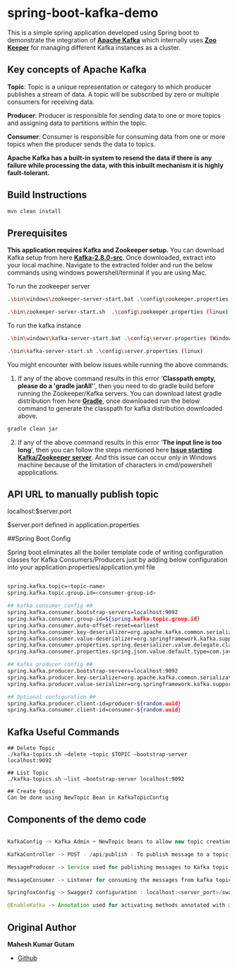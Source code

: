 # spring-boot-kafka-demo

This is a simple spring application developed using Spring boot to demonstrate the integration of **[Apache Kafka](https://kafka.apache.org/)** which internally uses **[Zoo Keeper](https://zookeeper.apache.org/)** for managing different Kafka instances as a cluster. 

## Key concepts of Apache Kafka

**Topic**: Topic is a unique representation or category to which producer publishes a stream of data. A topic will be subscribed by zero or multiple consumers for receiving data.

**Producer**: Producer is responsible for sending data to one or more topics and assigning data to partitions within the topic.

**Consumer**: Consumer is responsible for consuming data from one or more topics when the producer sends the data to topics.

**Apache Kafka has a built-in system to resend the data if there is any failure while processing the data, with this inbuilt mechanism it is highly fault-tolerant.**

## Build Instructions

```bash
mvn clean install
```

## Prerequisites
**This application requires Kafka and Zookeeper setup.**
You can download Kafka setup from here **[Kafka-2.8.0-src](https://kafka.apache.org/downloads)**. Once downloaded, extract into your local machine. Navigate to the extracted folder and run the below commands using windows powershell/terminal if you are using Mac.

To run the zookeeper server

```bash
.\bin\windows\zookeeper-server-start.bat .\config\zookeeper.properties (Windows)

.\bin\zookeeper-server-start.sh  .\config\zookeeper.properties (linux)

```
To run the kafka instance

```bash
.\bin\windows\kafka-server-start.bat .\config\server.properties (Windows)

.\bin\kafka-server-start.sh .\config\server.properties (linux)
```

You might encounter with below issues while running the above commands:

1. If any of the above command results in this error '**Classpath empty, please do a 'gradle jarAll'**', then you need to do gradle build before running the Zookeeper/Kafka servers. You can download latest gradle distribution from here **[Gradle](https://gradle.org/releases/)**, once downloaded run the below command to generate the classpath for kafka distribution downloaded above.

```bash
gradle clean jar
```
2. If any of the above command results in this error '**The input line is too long**', then you can follow the steps mentioned here **[Issue starting Kafka/Zookeeper server](https://stackoverflow.com/questions/48834927/the-input-line-is-too-long-when-starting-kafka)**. And this issue can occur only in Windows machine because of the limitation of characters in cmd/powershell appplications.

## API URL to manually publish topic
localhost:$server.port

$server.port defined in application.properties

##Spring Boot Config

Spring boot eliminates all the boiler template code of writing configuration classes for Kafka Consumers/Producers just by adding below configuration into your application.properties/application.yml file


```bash

spring.kafka.topic=<topic-name>
spring.kafka.topic.group.id=<consumer-group-id>

## kafka consumer config ##
spring.kafka.consumer.bootstrap-servers=localhost:9092
spring.kafka.consumer.group-id=${spring.kafka.topic.group.id}
spring.kafka.consumer.auto-offset-reset=earliest
spring.kafka.consumer.key-deserializer=org.apache.kafka.common.serialization.StringDeserializer
spring.kafka.consumer.value-deserializer=org.springframework.kafka.support.serializer.ErrorHandlingDeserializer
spring.kafka.consumer.properties.spring.deserializer.value.delegate.class: org.springframework.kafka.support.serializer.JsonDeserializer
spring.kafka.consumer.properties.spring.json.value.default.type=com.java.techhub.kafka.demo.model.SampleMessage

## kafka producer config ##
spring.kafka.producer.bootstrap-servers=localhost:9092
spring.kafka.producer.key-serializer=org.apache.kafka.common.serialization.StringSerializer
spring.kafka.producer.value-serializer=org.springframework.kafka.support.serializer.JsonSerializer

## Optional configuration ##
spring.kafka.producer.client-id=producer-${random.uuid}
spring.kafka.consumer.client-id=consumer-${random.uuid}

```

## Kafka Useful Commands

```
## Delete Topic
./kafka-topics.sh —delete —topic $TOPIC —bootstrap-server localhost:9092

## List Topic
./kafka-topics.sh —list —bootstrap-server localhost:9092

## Create topic
Can be done using NewTopic Bean in KafkaTopicConfig 

```

## Components of the demo code


``` java

KafkaConfig -> Kafka Admin + NewTopic beans to allow new topic creation

KafkaController -> POST - /api/publish - To publish message to a topic with payload as user details object

MessageProducer -> Service used for publishing messages to Kafka topic using KafkaTemplate

MessageConsumer -> Listener for consuming the messages from kafka topic, uses @KafkaListener annotation

SpringfoxConfig -> Swagger2 configuration : localhost:<server_port>/swagger-ui.html

@EnableKafka -> Annotation used for activating methods annotated with @KafkaListener annotation as message consumers

```

## Original Author

**Mahesh Kumar Gutam**

* [Github](https://github.com/MaheshIare)


